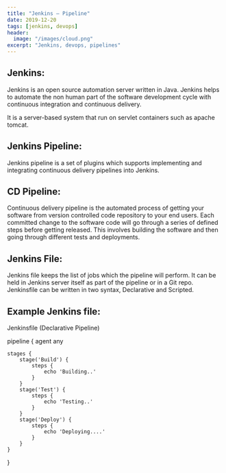 ```yaml
---
title: "Jenkins — Pipeline"
date: 2019-12-20
tags: [jenkins, devops]
header:
  image: "/images/cloud.png"
excerpt: "Jenkins, devops, pipelines"
---
```


## Jenkins:

Jenkins is an open source automation server written in Java. Jenkins helps to automate the non human part of the software development cycle with continuous integration and continuous delivery. 

It is a server-based system that run on servlet containers such as apache tomcat. 

## Jenkins Pipeline:

Jenkins pipeline is a set of plugins which supports implementing and integrating continuous delivery pipelines into Jenkins.

## CD Pipeline:

Continuous delivery pipeline is the automated process of getting your software from version controlled code repository to your end users. Each committed change to the software code will go through a series of defined steps before getting released. This involves building the software and then going through different tests and deployments.

## Jenkins File:

Jenkins file keeps the list of jobs which the pipeline will perform. It can be held in Jenkins server itself as part of the pipeline or in a Git repo. Jenkinsfile can be written in two syntax, Declarative and Scripted.


## Example Jenkins file:

Jenkinsfile (Declarative Pipeline)


pipeline {
    agent any

    stages {
        stage('Build') {
            steps {
                echo 'Building..'
            }
        }
        stage('Test') {
            steps {
                echo 'Testing..'
            }
        }
        stage('Deploy') {
            steps {
                echo 'Deploying....'
            }
        }
    }
}
 
